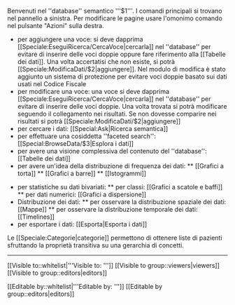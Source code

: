 <!-- Pagina principale -->

Benvenuti nel ''database'' semantico '''$1'''. I comandi principali si trovano nel pannello a sinistra. Per modificare le pagine usare l'omonimo comando nel pulsante "Azioni" sulla destra.


* per aggiungere una voce: si deve dapprima [[Speciale:EseguiRicerca/CercaVoce|cercarla]] nel ''database'' per evitare di inserire delle voci doppie oppure fare riferimento alla [[Tabelle dei dati]]. Una volta accertatisi che non esiste, si potrà [[Speciale:ModificaDati/$2|aggiungere]]. Nel modulo di modifica è stato aggiunto un sistema di protezione per evitare voci doppie basato sui dati usati nel Codice Fiscale
* per modificare una voce: una voce si deve dapprima [[Speciale:EseguiRicerca/CercaVoce|cercarla]] nel ''database'' per evitare di inserire delle voci doppie. Una volta trovata si potrà modificare seguendo il collegamento nei risultati. Se non dovesse comparire nei risultati si potrà [[Speciale:ModificaDati/$2|aggiungere]]
* per cercare i dati: [[Special:Ask|Ricerca semantica]]
* per effettuare una cosiddetta ''faceted search'': [[Special:BrowseData/$3|Esplora i dati]]
* per avere una visione complessiva del contenuto del ''database'': [[Tabelle dei dati]]
* per avere un'idea della distribuzione di frequenza dei dati:
** [[Grafici a torta]]
** [[Grafici a barre]]
** [[Istogrammi]]
<!-- ** [[Nuvole di parole]] -->
* per statistiche su dati bivariati:
** per classi: [[Grafici a scatole e baffi]]
** per dati numerici: [[Grafici a dispersione]]
* Distribuzione dei dati:
** per osservare la distribuzione spaziale dei dati: [[Mappe]]
** per osservare la distribuzione temporale dei dati: [[Timelines]]
* per esportare i dati: [[Esporta|Esporta i dati]]

Le [[Speciale:Categorie|categorie]] permettono di ottenere liste di pazienti sfruttando la proprietà transitiva su una gerarchia di concetti.

<hr />

[[Visible to::whitelist|'''Visible to: ''']]
[[Visible to group::viewers|viewers]]
[[Visible to group::editors|editors]]

[[Editable by::whitelist|'''Editable by: ''']]
[[Editable by group::editors|editors]]
